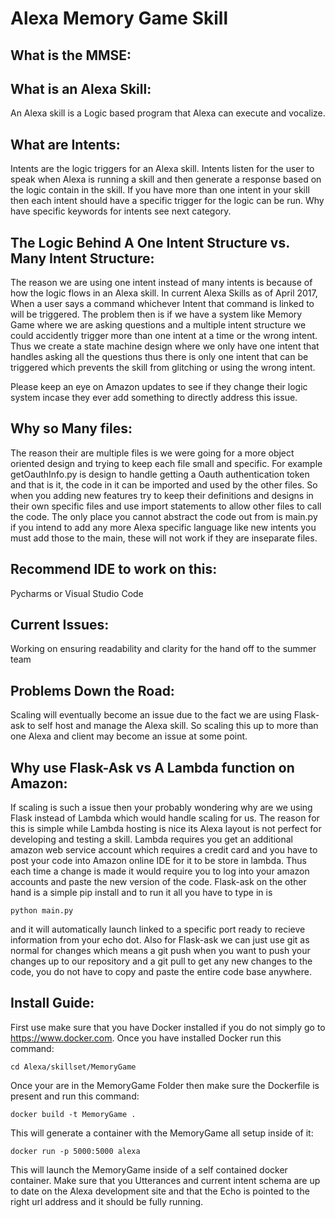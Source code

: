 # Alexa Memory Game Skill

## What is the MMSE:

## What is an Alexa Skill:
An Alexa skill is a Logic based program that Alexa can execute and vocalize.

## What are Intents:
Intents are the logic triggers for an Alexa skill. Intents listen for the user
to speak when Alexa is running a skill and then generate a response based
on the logic contain in the skill. If you have more than one intent in your skill
then each intent should have a specific trigger for the logic can be run. Why have
specific keywords for intents see next category.

## The Logic Behind A One Intent Structure vs. Many Intent Structure:
The reason we are using one intent instead of many intents is because of how
the logic flows in an Alexa skill. In current Alexa Skills as of April 2017,
When a user says a command whichever Intent that command is linked to will be
triggered. The problem then is if we have a system like Memory Game where we
are asking questions and a multiple intent structure we could accidently trigger
more than one intent at a time or the wrong intent. Thus we create a state machine
design where we only have one intent that handles asking all the questions thus there
is only one intent that can be triggered which prevents the skill from glitching or using the wrong intent.

Please keep an eye on Amazon updates to see if they
change their logic system incase they ever add something
to directly address this issue.

## Why so Many files:
The reason their are multiple files is we were going for a
more object oriented design and trying to keep each file 
small and specific. For example getOauthInfo.py is
design to handle getting a Oauth authentication token and that is
it, the code in it can be imported and used by the other files. So when you adding new features try to keep their definitions
and designs in their own specific files and use import statements
to allow other files to call the code. The only place you cannot
abstract the code out from is main.py if you intend to add any more Alexa specific language like new intents you must add those
to the main, these will not work if they are inseparate files.

## Recommend IDE to work on this:
Pycharms or Visual Studio Code

## Current Issues:
Working on ensuring readability and clarity for the hand
off to the summer team

## Problems Down the Road:
Scaling will eventually become an issue due to the fact we are
using Flask-ask to self host and manage the Alexa skill. So 
scaling this up to more than one Alexa and client may become an
issue at some point.

## Why use Flask-Ask vs A Lambda function on Amazon:
If scaling is such a issue then your probably wondering why are 
we using Flask instead of Lambda which would handle scaling for us. The reason for this is simple while Lambda hosting is nice its
Alexa layout is not perfect for developing and testing a skill.
Lambda requires you get an additional amazon web service account which requires a credit card and you have to post your code into Amazon online IDE for it to be store in lambda. Thus each time a change is made it would require you to log into your amazon accounts and paste the new version of the code. Flask-ask on the other hand is a simple pip install and to run it all you have to type in is 
```
python main.py
```
and it will automatically launch linked to a specific port ready to recieve information from your echo dot. Also for Flask-ask we can just use git as normal for changes which means a git push when you want to push your changes up to our repository and a git pull to get any new changes to the code, you do not have to copy and paste the entire code base anywhere.

## Install Guide:
First use make sure that you have Docker installed if you do not simply go to https://www.docker.com. Once you have installed Docker run this command:
```
cd Alexa/skillset/MemoryGame
```
Once your are in the MemoryGame Folder then make sure the Dockerfile is present and run this command:
```
docker build -t MemoryGame .
```
This will generate a container with the MemoryGame all setup inside of it:
```
docker run -p 5000:5000 alexa
```
This will launch the MemoryGame inside of a self contained docker container.
Make sure that you Utterances and current intent schema are up to date on the 
Alexa development site and that the Echo is pointed to the right url address and it should be fully running.
